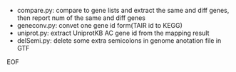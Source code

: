 
- compare.py: compare to gene lists and extract the same and diff genes, then report num of the same and diff genes
- geneconv.py: convet one gene id form(TAIR id to KEGG)
- uniprot.py: extract UniprotKB AC gene id from the mapping result
- delSemi.py: delete some extra semicolons in genome anotation file in GTF

EOF
